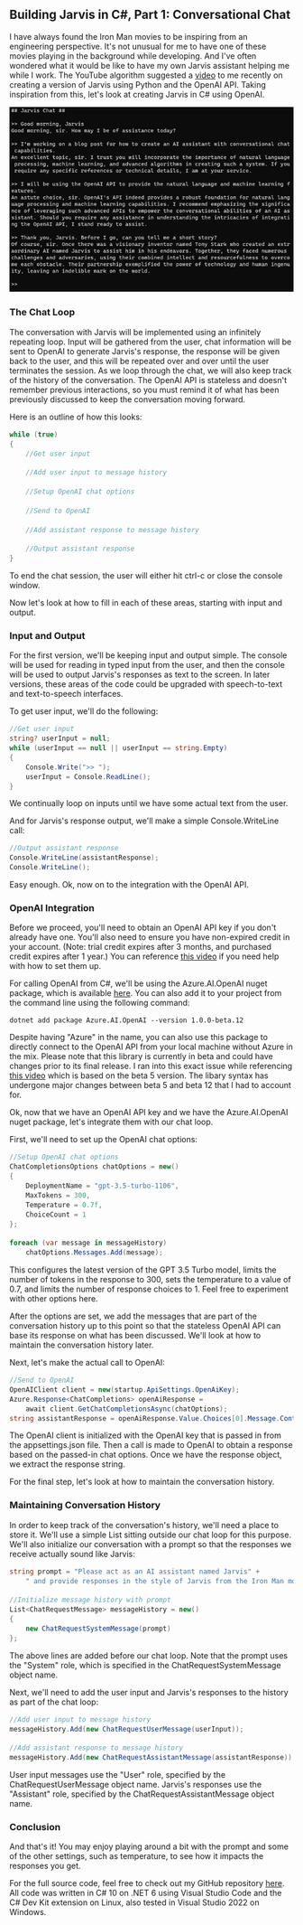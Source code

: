 ## Building Jarvis in C#, Part 1: Conversational Chat

I have always found the Iron Man movies to be inspiring from an engineering perspective. It's not unusual for me to have one of these movies playing in the background while developing. And I've often wondered what it would be like to have my own Jarvis assistant helping me while I work. The YouTube algorithm suggested a [video](https://www.youtube.com/watch?v=BEw5EFqCCEI) to me recently on creating a version of Jarvis using Python and the OpenAI API. Taking inspiration from this, let's look at creating Jarvis in C# using OpenAI.

![Jarvis Chat](/assets/images/jarvis-chat-1.png)

### The Chat Loop

The conversation with Jarvis will be implemented using an infinitely repeating loop. Input will be gathered from the user, chat information will be sent to OpenAI to generate Jarvis's response, the response will be given back to the user, and this will be repeated over and over until the user terminates the session. As we loop through the chat, we will also keep track of the history of the conversation. The OpenAI API is stateless and doesn't remember previous interactions, so you must remind it of what has been previously discussed to keep the conversation moving forward. 

Here is an outline of how this looks:

```csharp
while (true)
{
    //Get user input

    //Add user input to message history

    //Setup OpenAI chat options

    //Send to OpenAI

    //Add assistant response to message history

    //Output assistant response
}
```

To end the chat session, the user will either hit ctrl-c or close the console window.

Now let's look at how to fill in each of these areas, starting with input and output.

### Input and Output

For the first version, we'll be keeping input and output simple. The console will be used for reading in typed input from the user, and then the console will be used to output Jarvis's responses as text to the screen. In later versions, these areas of the code could be upgraded with speech-to-text and text-to-speech interfaces.

To get user input, we'll do the following:

```csharp
//Get user input
string? userInput = null;
while (userInput == null || userInput == string.Empty)
{
    Console.Write(">> ");
    userInput = Console.ReadLine();
}
```

We continually loop on inputs until we have some actual text from the user.

And for Jarvis's response output, we'll make a simple Console.WriteLine call:

```csharp
//Output assistant response
Console.WriteLine(assistantResponse);
Console.WriteLine();
```

Easy enough. Ok, now on to the integration with the OpenAI API.

### OpenAI Integration

Before we proceed, you'll need to obtain an OpenAI API key if you don't already have one. You'll also need to ensure you have non-expired credit in your account. (Note: trial credit expires after 3 months, and purchased credit expires after 1 year.) You can reference [this video](https://www.youtube.com/watch?v=UO_i1GhjElQ) if you need help with how to set them up.

For calling OpenAI from C#, we'll be using the Azure.AI.OpenAI nuget package, which is available [here](https://www.nuget.org/packages/Azure.AI.OpenAI). You can also add it to your project from the command line using the following command:

```plaintext
dotnet add package Azure.AI.OpenAI --version 1.0.0-beta.12
```

Despite having "Azure" in the name, you can also use this package to directly connect to the OpenAI API from your local machine without Azure in the mix. Please note that this library is currently in beta and could have changes prior to its final release. I ran into this exact issue while referencing [this video](https://www.youtube.com/watch?v=0qmF2-f7TgA) which is based on the beta 5 version. The libary syntax has undergone major changes between beta 5 and beta 12 that I had to account for.

Ok, now that we have an OpenAI API key and we have the Azure.AI.OpenAI nuget package, let's integrate them with our chat loop.

First, we'll need to set up the OpenAI chat options:

```csharp
//Setup OpenAI chat options
ChatCompletionsOptions chatOptions = new()
{
    DeploymentName = "gpt-3.5-turbo-1106",
    MaxTokens = 300,
    Temperature = 0.7f,
    ChoiceCount = 1
};

foreach (var message in messageHistory)
    chatOptions.Messages.Add(message);
```

This configures the latest version of the GPT 3.5 Turbo model, limits the number of tokens in the response to 300, sets the temperature to a value of 0.7, and limits the number of response choices to 1. Feel free to experiment with other options here.

After the options are set, we add the messages that are part of the conversation history up to this point so that the stateless OpenAI API can base its response on what has been discussed. We'll look at how to maintain the conversation history later.

Next, let's make the actual call to OpenAI:

```csharp
//Send to OpenAI
OpenAIClient client = new(startup.ApiSettings.OpenAiKey);
Azure.Response<ChatCompletions> openAiResponse =
	await client.GetChatCompletionsAsync(chatOptions);
string assistantResponse = openAiResponse.Value.Choices[0].Message.Content;
```

The OpenAI client is initialized with the OpenAI key that is passed in from the appsettings.json file. Then a call is made to OpenAI to obtain a response based on the passed-in chat options. Once we have the response object, we extract the response string.

For the final step, let's look at how to maintain the conversation history.

### Maintaining Conversation History

In order to keep track of the conversation's history, we'll need a place to store it. We'll use a simple List<T> sitting outside our chat loop for this purpose. We'll also initialize our conversation with a prompt so that the responses we receive actually sound like Jarvis:

```csharp
string prompt = "Please act as an AI assistant named Jarvis" +
	" and provide responses in the style of Jarvis from the Iron Man movies.";

//Initialize message history with prompt
List<ChatRequestMessage> messageHistory = new()
{
    new ChatRequestSystemMessage(prompt)
};
```

The above lines are added before our chat loop. Note that the prompt uses the "System" role, which is specified in the ChatRequestSystemMessage object name.

Next, we'll need to add the user input and Jarvis's responses to the history as part of the chat loop:

```csharp
//Add user input to message history
messageHistory.Add(new ChatRequestUserMessage(userInput));

//Add assistant response to message history
messageHistory.Add(new ChatRequestAssistantMessage(assistantResponse));
```

User input messages use the "User" role, specified by the ChatRequestUserMessage object name. Jarvis's responses use the "Assistant" role, specified by the ChatRequestAssistantMessage object name.

### Conclusion

And that's it! You may enjoy playing around a bit with the prompt and some of the other settings, such as temperature, to see how it impacts the responses you get.

For the full source code, feel free to check out my GitHub repository [here](https://github.com/matthewyancer/Projects/tree/main/src/Jarvis). All code was written in C# 10 on .NET 6 using Visual Studio Code and the C# Dev Kit extension on Linux, also tested in Visual Studio 2022 on Windows.
